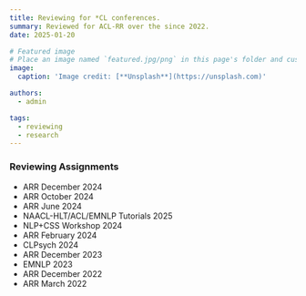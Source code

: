 ```yaml
---
title: Reviewing for *CL conferences.
summary: Reviewed for ACL-RR over the since 2022.
date: 2025-01-20

# Featured image
# Place an image named `featured.jpg/png` in this page's folder and customize its options here.
image:
  caption: 'Image credit: [**Unsplash**](https://unsplash.com)'

authors:
  - admin

tags:
  - reviewing
  - research
---
```


### Reviewing Assignments

- ARR December 2024
- ARR October 2024
- ARR June 2024
- NAACL-HLT/ACL/EMNLP Tutorials 2025
- NLP+CSS Workshop 2024
- ARR February 2024
- CLPsych 2024
- ARR December 2023
- EMNLP 2023
- ARR December 2022
- ARR March 2022
